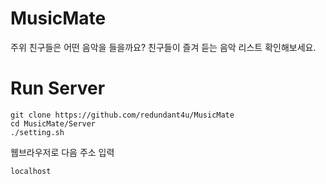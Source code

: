 # MusicMate
주위 친구들은 어떤 음악을 들을까요? 친구들이 즐겨 듣는 음악 리스트 확인해보세요.

# Run Server
```
git clone https://github.com/redundant4u/MusicMate
cd MusicMate/Server
./setting.sh
```

웹브라우저로 다음 주소 입력
```
localhost
```